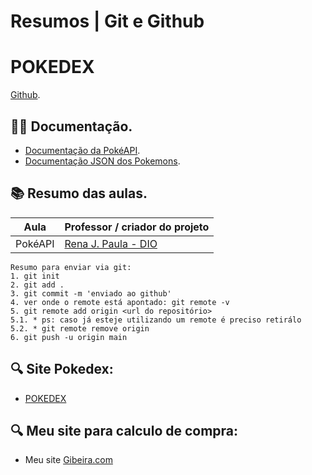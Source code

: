 
# Resumos | Git e Github

# POKEDEX
[Github](www.github.com).

## 🧙‍♂️ Documentação.
- [Documentação da PokéAPI](https://pokeapi.co/).
- [Documentação JSON dos Pokemons](https://pokeapi.co/api/v2/pokemon/1/).

## 📚 Resumo das aulas.

| Aula | Professor / criador do projeto |
|-------|---------|
|PokéAPI | [Rena J. Paula - DIO](https://github.com/RenanJPaula) |

```
Resumo para enviar via git:
1. git init
2. git add .
3. git commit -m 'enviado ao github'
4. ver onde o remote está apontado: git remote -v
5. git remote add origin <url do repositório>
5.1. * ps: caso já esteje utilizando um remote é preciso retirálo
5.2. * git remote remove origin
6. git push -u origin main

```
## 🔍 Site Pokedex:
- [POKEDEX](https://dadosneurais.github.io/pokedex/)
## 🔍 Meu site para calculo de compra:

- Meu site [Gibeira.com](https://gibeira.com/)
